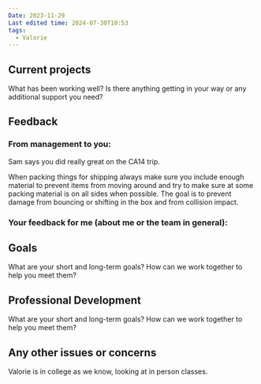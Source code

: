 ```yaml
---
Date: 2023-11-29
Last edited time: 2024-07-30T10:53
tags:
  - Valorie
---
```

## Current projects

What has been working well? Is there anything getting in your way or any additional support you need?

  

## Feedback

### From management to you:

Sam says you did really great on the CA14 trip.

When packing things for shipping always make sure you include enough material to prevent items from moving around and try to make sure at some packing material is on all sides when possible. The goal is to prevent damage from bouncing or shifting in the box and from collision impact.

### Your feedback for me (about me or the team in general):

  

## Goals

What are your short and long-term goals? How can we work together to help you meet them?

  

## Professional Development

What are your short and long-term goals? How can we work together to help you meet them?

  

## Any other issues or concerns

Valorie is in college as we know, looking at in person classes.